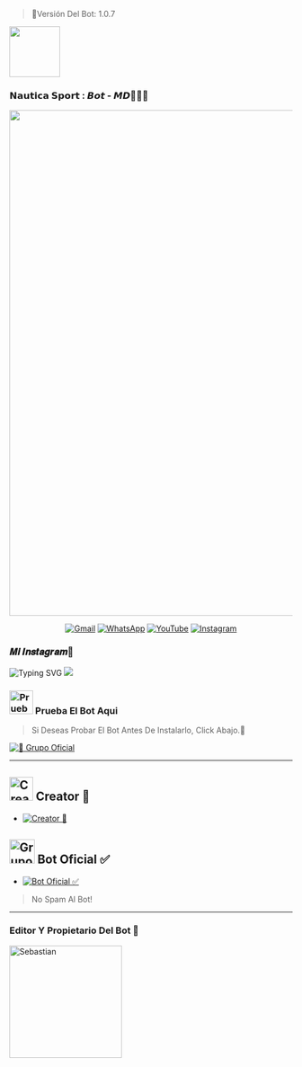 > 🤖Versión Del Bot: 1.0.7


<a href="https://github.com/Rex7/Nautica SportBot-MD"><img src="http://readme-typing-svg.herokuapp.com?font=mono&size=17&duration=4000&color=FF0000&center=falso&vCenter=falso&lines=Nautica SportBot-MD++%F0%9F%90%88;Gracias+por+visitar+este+repositorio.+%F0%9F%92%96" height="90px"></a> 
</p>
 
### 𝗡𝗮𝘂𝘁𝗶𝗰𝗮 𝗦𝗽𝗼𝗿𝘁 : 𝘽𝙤𝙩 - 𝙈𝘿🥷🏻🔥
<p align="center">
<img src="https://github.com/sebasmpv/Nautia SportBot-MD/blob/master/Menu3.png" width="900"/>
</p>





<div align="center">

[![Gmail](https://img.shields.io/badge/Gmail-D14836?style=for-the-badge&logo=gmail&logoColor=white)](erikzambrano72@gmail.com)
[![WhatsApp](https://img.shields.io/badge/STAFF-25D366?style=for-the-badge&logo=whatsapp&logoColor=white)](https://Wa.me/593992402778)
[![YouTube](https://img.shields.io/badge/YouTube-FF0000?style=for-the-badge&logo=youtube&logoColor=white)](https://www.youtube.com/@sebas.mvp_oficial0)
[![Instagram](https://img.shields.io/badge/Instagram-E4405F?style=for-the-badge&logo=instagram&logoColor=white)](https://instagram.com/yeray_bot_md)

</div>


### 𝑴𝒊 𝑰𝒏𝒔𝒕𝒂𝒈𝒓𝒂𝒎🌴

![Typing SVG](https://readme-typing-svg.demolab.com?font=Fira+Code&pause=1000&color=FF0000&width=435&lines=Sígueme+En+Instagram;No+seas+malx%3A3;)
<a href="https://www.instagram.com/rex.c.v" target="blank"><img src="https://img.shields.io/badge/INSTAGRAM-E4405F?style=for-the-badge&logo=Instagram&logoColor=white" />
</a>



### <img src="https://i.pinimg.com/originals/19/80/6e/19806e91932e6054965fc83b85241270.gif" alt="Prueba El Bot Aqui" width="42" height="42"> Prueba El Bot Aqui

> Si Deseas Probar El Bot Antes De Instalarlo, Click Abajo.📌

<a href="https://chat.whatsapp.com/KeSQTlDCoCL2OMXpJRtmQS"><img alt="📍 Grupo Oficial" src="https://img.shields.io/badge/Grupo-Oficial-25D366?style=for-the-badge&logo=whatsapp&logoColor=white"/></a>




***

## <img src="https://i.pinimg.com/originals/19/80/6e/19806e91932e6054965fc83b85241270.gif" alt="Creator 👻" width="42" height="42"> Creator 👻

* <a href="https://wa.me/50588586015"><img alt="Creator 👻" src="https://img.shields.io/badge/Lexus - Creator👻-25D366?style=for-the-badge&logo=whatsapp&logoColor=white"/></a>


## <img src="https://static.wikia.nocookie.net/nyancat/images/d/d3/Nyan-cat.gif/revision/latest/scale-to-width-down/400?cb=20131231222500&path-prefix=es" alt="Grupo" width="45" height="43"> Bot Oficial ✅

* <a href="https://wa.me/50588586015?text=!menu"><img alt="Bot Oficial ✅" src="https://img.shields.io/badge/Bot - Oficial✅-25D366?style=for-the-badge&logo=whatsapp&logoColor=white"/></a>

> No Spam Al Bot!
---------

### Editor Y Propietario Del Bot 🤖
<a
href="https://github.com/Rex7"><img src="https://github.com/Rex7.png" width="200" height="200" alt="Sebastian"/></a>


